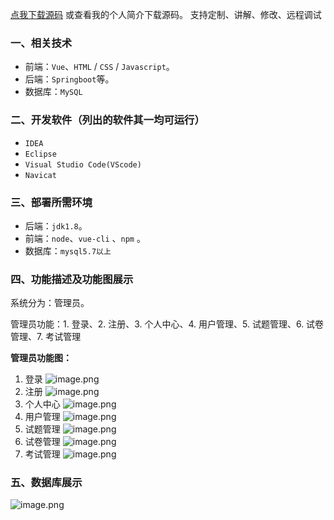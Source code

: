 [点我下载源码](https://www.oneprosol.com/detail/334e0f4bfaca42f2adf09fc6cc58b67b) 
或查看我的个人简介下载源码。
支持定制、讲解、修改、远程调试

### 一、相关技术

- 前端：`Vue`、`HTML` / `CSS` / `Javascript`。
- 后端：`Springboot`等。
- 数据库：`MySQL`

### 二、开发软件（列出的软件其一均可运行）

- `IDEA`
- `Eclipse`
- `Visual Studio Code(VScode)`
- `Navicat`

### 三、部署所需环境

- 后端：`jdk1.8`。
- 前端：`node`、`vue-cli` 、`npm`  。
- 数据库：`mysql5.7以上`

### 四、功能描述及功能图展示

系统分为：管理员。

管理员功能：1. 登录、2. 注册、3. 个人中心、4. 用户管理、5. 试题管理、6. 试卷管理、7. 考试管理

**管理员功能图：**

1. 登录
   ![image.png](https://pic.picprosol.com/user_upload/47a0c8c315464e69858d8da56b2d15ba/2024-12-18%2013:42:15_image.png)
2. 注册
   ![image.png](https://pic.picprosol.com/user_upload/47a0c8c315464e69858d8da56b2d15ba/2024-12-18%2013:43:16_image.png)
3. 个人中心
   ![image.png](https://pic.picprosol.com/user_upload/47a0c8c315464e69858d8da56b2d15ba/2024-12-18%2013:43:36_image.png)
4. 用户管理
   ![image.png](https://pic.picprosol.com/user_upload/47a0c8c315464e69858d8da56b2d15ba/2024-12-18%2013:43:41_image.png)
5. 试题管理
   ![image.png](https://pic.picprosol.com/user_upload/47a0c8c315464e69858d8da56b2d15ba/2024-12-18%2013:43:46_image.png)
6. 试卷管理
   ![image.png](https://pic.picprosol.com/user_upload/47a0c8c315464e69858d8da56b2d15ba/2024-12-18%2013:43:52_image.png)
7. 考试管理
   ![image.png](https://pic.picprosol.com/user_upload/47a0c8c315464e69858d8da56b2d15ba/2024-12-18%2013:44:02_image.png)

### 五、数据库展示

![image.png](https://pic.picprosol.com/user_upload/47a0c8c315464e69858d8da56b2d15ba/2024-12-18%2013:44:23_image.png)
